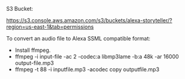 S3 Bucket:

https://s3.console.aws.amazon.com/s3/buckets/alexa-storyteller/?region=us-east-1&tab=permissions

To convert an audio file to Alexa SSML compatible format:
* Install ffmpeg.
* ffmpeg -i input-file -ac 2 -codec:a libmp3lame -b:a 48k -ar 16000 output-file.mp3
* ffmpeg -t 88 -i inputfile.mp3 -acodec copy outputfile.mp3

